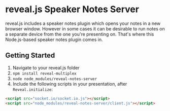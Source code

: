 # reveal.js Speaker Notes Server

reveal.js includes a speaker notes plugin which opens your notes in a new browser window. However in some cases it can be desirable to run notes on a separate device from the one you're presenting on. That's where this Node.js-based speaker notes plugin comes in.

## Getting Started

1. Navigate to your reveal.js folder
1. `npm install reveal-multiplex`
1. `node node_modules/reveal-notes-server`
1. Include the following scripts in your presentation, after `Reveal.initialize`:

```html
<script src="socket.io/socket.io.js"></script>
<script src="node_modules/reveal-notes-server/client.js"></script>
```